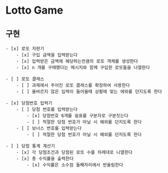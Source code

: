 # Lotto Game

## 구현
    - [x] 로또 자판기
        - [x] 구입 금액을 입력받는다
        - [x] 입력받은 금액에 해당하는만큼의 로또 객체를 생성한다
        - [x] n 개를 구매했다는 메시지와 함께 구입한 로또들을 나열한다

    - [ ] 로또 클래스
        - [ ] 과제에서 주어진 로또 클래스를 확장하여 사용한다
        - [ ] 올바르지 않은 입력이 들어올때 상황에 맞는 에외를 던지도록 한다

    - [x] 당첨번호 입력기
        - [ ] 당첨 번호를 입력받는다
            - [x] 당첨번호 6개를 쉼표를 구분자로 구분짓는다
            - [ ] 적절한 당첨 번호가 아닐 시 예외를 던지도록 한다
        - [ ] 보너스 번호를 입력받는다
            - [ ] 적절한 당첨 번호가 아닐 시 예외를 던지도록 한다

    - [ ] 당첨 통계 계산기
        - [x] 각 당첨조건과 당첨된 로또 수를 차례대로 나열한다
        - [x] 총 수익률을 출력한다 
            - [x] 수익률은 소수점 둘째자리에서 반올림한다